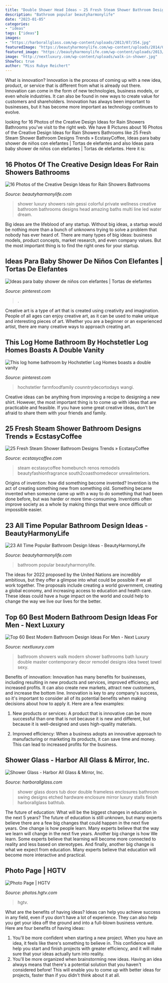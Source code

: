 ```yaml
---
title: "Double Shower Head Ideas ~ 25 Fresh Steam Shower Bathroom Designs Trends » Ecstasycoffee"
description: "Bathroom popular beautyharmonylife"
date: "2023-01-05"
categories:
- "ideas"
tags: ["ideas"]
images:
- "https://harborallglass.com/wp-content/uploads/2013/07/354.jpg"
featuredImage: "https://beautyharmonylife.com/wp-content/uploads/2014/03/bathroom+14.jpg"
featured_image: "https://beautyharmonylife.com/wp-content/uploads/2013/09/99ede60175fe20ec9f59627e71dfe0f7.jpg"
image: "http://nextluxury.com/wp-content/uploads/walk-in-shower.jpg"
ShowToc: true
author: "Miss Rubye Reichert"
---
```



What is innovation?
Innovation is the process of coming up with a new idea, product, or service that is different from what is already out there. Innovation can come in the form of new technologies, business models, or even whole industries. It can also be found in new ways to create value for customers and shareholders. Innovation has always been important to businesses, but it has become more important as technology continues to evolve.

	

		
looking for 16 Photos of the Creative Design Ideas for Rain Showers Bathrooms you've visit to the right web. We have 8 Pictures about 16 Photos of the Creative Design Ideas for Rain Showers Bathrooms like 25 Fresh Steam Shower Bathroom Designs Trends » EcstasyCoffee, Ideas para baby shower de niños con elefantes | Tortas de elefantes and also Ideas para baby shower de niños con elefantes | Tortas de elefantes. Here it is:
		
    
## 16 Photos Of The Creative Design Ideas For Rain Showers Bathrooms

<img loading=lazy src="https://beautyharmonylife.com/wp-content/uploads/2013/09/99ede60175fe20ec9f59627e71dfe0f7.jpg" onerror="this.onerror=null;this.src='https://tse2.mm.bing.net/th?id=OIP.w6IFBuQ7IhK0fw8sLFMa8QHaKF&amp;pid=15.1';" alt="16 Photos of the Creative Design Ideas for Rain Showers Bathrooms">

_Source: beautyharmonylife.com_

>shower luxury showers rain gessi colorful private wellness creative bathroom bathrooms designs head amazing baths multi line led water dream. 

	

Big ideas are the lifeblood of any startup. Without big ideas, a startup would be nothing more than a bunch of unknowns trying to solve a problem that nobody has ever heard of. There are many types of big ideas: business models, product concepts, market research, and even company values. But the most important thing is to find the right ones for your startup.

    
## Ideas Para Baby Shower De Niños Con Elefantes | Tortas De Elefantes

<img loading=lazy src="https://i.pinimg.com/736x/27/61/16/276116c5e8f0ba471b1e6048a70a1969.jpg" onerror="this.onerror=null;this.src='https://tse4.mm.bing.net/th?id=OIP.sxvOVh_AXgXBQSlTv5ghoQHaLH&amp;pid=15.1';" alt="Ideas para baby shower de niños con elefantes | Tortas de elefantes">

_Source: pinterest.com_

>. 

	

Creative art is a type of art that is created using creativity and imagination. People of all ages can enjoy creative art, as it can be used to make unique and interesting pieces of art. Whether you are a beginner or an experienced artist, there are many creative ways to approach creating art.

    
## This Log Home Bathroom By Hochstetler Log Homes Boasts A Double Vanity

<img loading=lazy src="https://i.pinimg.com/736x/47/e0/b4/47e0b432c1c09d1e3728f668e2f3a65b.jpg" onerror="this.onerror=null;this.src='https://tse3.mm.bing.net/th?id=OIP.xnrxhbgA6Y6AKZNSp3Y2QAHaK6&amp;pid=15.1';" alt="This log home bathroom by Hochstetler Log Homes boasts a double vanity">

_Source: pinterest.com_

>hochstetler farmfoodfamily counntrydecortodays wangi. 

	

Creative ideas can be anything from improving a recipe to designing a new shirt. However, the most important thing is to come up with ideas that are practicable and feasible. If you have some great creative ideas, don't be afraid to share them with your friends and family.

    
## 25 Fresh Steam Shower Bathroom Designs Trends » EcstasyCoffee

<img loading=lazy src="https://i2.wp.com/www.ecstasycoffee.com/wp-content/uploads/2016/11/Shower.jpg?resize=564%2C752" onerror="this.onerror=null;this.src='https://tse3.mm.bing.net/th?id=OIP.r2Mw3-5kc7ueJhwJUIrY9wHaJ4&amp;pid=15.1';" alt="25 Fresh Steam Shower Bathroom Designs Trends » EcstasyCoffee">

_Source: ecstasycoffee.com_

>steam ecstasycoffee homebunch renos remodels beautyfashionfragrance south2coasthomedecor unrealinteriors. 

	

Origins of invention: how did something become invented?
Invention is the act of creating something new from something old. Something became invented when someone came up with a way to do something that had been done before, but was harder or more time-consuming. Inventions often improve society as a whole by making things that were once difficult or impossible easier.

    
## 23 All Time Popular Bathroom Design Ideas - BeautyHarmonyLife

<img loading=lazy src="https://beautyharmonylife.com/wp-content/uploads/2014/03/bathroom+14.jpg" onerror="this.onerror=null;this.src='https://tse2.mm.bing.net/th?id=OIP.HUYixgPib0PyP_DhIPWOawHaLH&amp;pid=15.1';" alt="23 All Time Popular Bathroom Design Ideas - BeautyHarmonyLife">

_Source: beautyharmonylife.com_

>bathroom popular beautyharmonylife. 

	

The ideas for 2022 proposed by the United Nations are incredibly ambitious, but they offer a glimpse into what could be possible if we all work together. The proposals include creating a world government, creating a global economy, and increasing access to education and health care. These ideas could have a huge impact on the world and could help to change the way we live our lives for the better.

    
## Top 60 Best Modern Bathroom Design Ideas For Men - Next Luxury

<img loading=lazy src="http://nextluxury.com/wp-content/uploads/walk-in-shower.jpg" onerror="this.onerror=null;this.src='https://tse2.mm.bing.net/th?id=OIP.EPf4QtJil22dq7cVi3Y1oAAAAA&amp;pid=15.1';" alt="Top 60 Best Modern Bathroom Design Ideas For Men - Next Luxury">

_Source: nextluxury.com_

>bathroom showers walk modern shower bathrooms bath luxury double master contemporary decor remodel designs idea tweet towel sexy. 

	

Benefits of innovation:
Innovation has many benefits for businesses, including resulting in new products and services, improved efficiency, and increased profits. It can also create new markets, attract new customers, and increase the bottom line. Innovation is key to any company's success, so it's important to consider all of its potential benefits when making decisions about how to apply it. Here are a few examples:
1. New products or services: A product that is innovative can be more successful than one that is not because it is new and different, but because it is well-designed and uses high-quality materials.

2. Improved efficiency: When a business adopts an innovative approach to manufacturing or marketing its products, it can save time and money. This can lead to increased profits for the business.


    
## Shower Glass - Harbor All Glass &amp; Mirror, Inc.

<img loading=lazy src="https://harborallglass.com/wp-content/uploads/2013/07/354.jpg" onerror="this.onerror=null;this.src='https://tse3.mm.bing.net/th?id=OIP.-PGO7DszqrZKn8MBCDWDdAHaLH&amp;pid=15.1';" alt="Shower Glass - Harbor All Glass &amp; Mirror, Inc.">

_Source: harborallglass.com_

>shower glass doors tub door double frameless enclosures bathroom swing designs etched hardware enclosure mirror luxury stalls finish harborallglass bathtub. 

	

The future of education: What will be the biggest changes in education in the next 5 years?
The future of education is still unknown, but many experts believe there are a few big changes that could happen in the next five years. 
One change is how people learn. Many experts believe that the way we learn will change in the next five years. 
Another big change is how We learn. Some experts believe that learning will become more connected to reality and less based on stereotypes. 
And finally, another big change is what we expect from education. Many experts believe that education will become more interactive and practical.

    
## Photo Page | HGTV

<img loading=lazy src="https://hgtvhome.sndimg.com/content/dam/images/hgtv/fullset/2016/12/5/0/Jordan-Iverson_Spyglass_13.jpg.rend.hgtvcom.616.924.suffix/1480956078342.jpeg" onerror="this.onerror=null;this.src='https://tse3.mm.bing.net/th?id=OIP.hC2y_etchEyCn0myy1OuGwHaLH&amp;pid=15.1';" alt="Photo Page | HGTV">

_Source: photos.hgtv.com_

>hgtv. 

	

What are the benefits of having ideas?
Ideas can help you achieve success in any field, even if you don't have a lot of experience. They can also help you get your idea off the ground and into a full-blown business venture. Here are four benefits of having ideas: 
1. You'll be more confident when starting a new project. When you have an idea, it feels like there's something to believe in. This confidence will help you start and finish projects with greater efficiency, and it will make sure that your ideas actually turn into reality. 
2. You'll be more organized when brainstorming new ideas. Having an idea always means that there's a potential solution that you haven't considered before! This will enable you to come up with better ideas for projects, faster than if you didn't think about it at all. 

